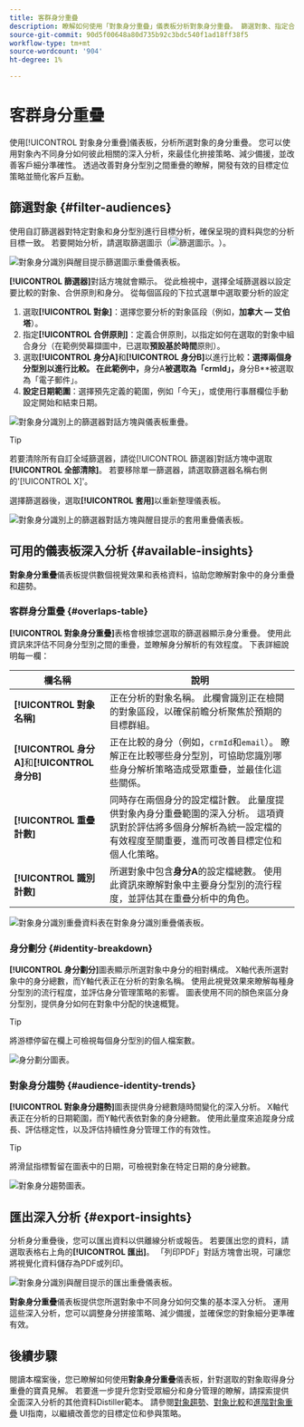 ```yaml
---
title: 客群身分重疊
description: 瞭解如何使用「對象身分重疊」儀表板分析對象身分重疊。 篩選對象、指定合併原則及檢查身分關係，以做出資料導向式決策。
source-git-commit: 90d5f00648a80d735b92c3bdc540f1ad18ff38f5
workflow-type: tm+mt
source-wordcount: '904'
ht-degree: 1%

---
```


# 客群身分重疊

使用[!UICONTROL 對象身分重疊]儀表板，分析所選對象的身分重疊。 您可以使用對象內不同身分如何彼此相關的深入分析，來最佳化拚接策略、減少備援，並改善客戶細分準確性。 透過改善對身分型別之間重疊的瞭解，開發有效的目標定位策略並簡化客戶互動。

## 篩選對象 {#filter-audiences}

使用自訂篩選器對特定對象和身分型別進行目標分析，確保呈現的資料與您的分析目標一致。 若要開始分析，請選取篩選圖示（![篩選圖示。](../../../images/icons/filter-icon-white.png)）。

![對象身分識別與醒目提示篩選圖示重疊儀表板。](../../images/sql-insights-query-pro-mode/templates/audience-identity-overlaps-filter-icon.png)

**[!UICONTROL 篩選器]**&#x200B;對話方塊就會顯示。 從此檢視中，選擇全域篩選器以設定要比較的對象、合併原則和身分。 從每個區段的下拉式選單中選取要分析的設定

1. 選取&#x200B;**[!UICONTROL 對象]**：選擇您要分析的對象區段（例如，**加拿大 — 艾伯塔**）。
2. 指定&#x200B;**[!UICONTROL 合併原則]**：定義合併原則，以指定如何在選取的對象中組合身分（在範例熒幕擷圖中，已選取&#x200B;**預設基於時間**&#x200B;原則）。
3. 選取&#x200B;**[!UICONTROL 身分A]**&#x200B;和&#x200B;**[!UICONTROL 身分B]**&#x200B;以進行比較&#x200B;**：選擇兩個身分型別以進行比較。 在此範例中，**&#x200B;身分A&#x200B;**&#x200B;被選取為「crmId」，**&#x200B;身分B**&#x200B;被選取為「電子郵件」。
4. **設定日期範圍**：選擇預先定義的範圍，例如「今天」，或使用行事曆欄位手動設定開始和結束日期。

![對象身分識別上的篩選器對話方塊與儀表板重疊。](../../images/sql-insights-query-pro-mode/templates/audience-identity-overlaps-filters-dialog.png)

>[!TIP]
>
>若要清除所有自訂全域篩選器，請從[!UICONTROL 篩選器]對話方塊中選取&#x200B;**[!UICONTROL 全部清除]**。 若要移除單一篩選器，請選取篩選器名稱右側的&#39;[!UICONTROL X]&#39;。

選擇篩選器後，選取&#x200B;**[!UICONTROL 套用]**&#x200B;以重新整理儀表板。

![對象身分識別上的篩選器對話方塊與醒目提示的套用重疊儀表板。](../../images/sql-insights-query-pro-mode/templates/audience-identity-overlaps-apply-filters.png)

## 可用的儀表板深入分析 {#available-insights}

**對象身分重疊**&#x200B;儀表板提供數個視覺效果和表格資料，協助您瞭解對象中的身分重疊和趨勢。

### 客群身分重疊 {#overlaps-table}

**[!UICONTROL 對象身分重疊]**&#x200B;表格會根據您選取的篩選器顯示身分重疊。 使用此資訊來評估不同身分型別之間的重疊，並瞭解身分解析的有效程度。 下表詳細說明每一欄：

| 欄名稱 | 說明 |
|-----------------|-------------------------------|
| **[!UICONTROL 對象名稱]** | 正在分析的對象名稱。 此欄會識別正在檢閱的對象區段，以確保前瞻分析聚焦於預期的目標群組。 |
| **[!UICONTROL 身分A]**&#x200B;和&#x200B;**[!UICONTROL 身分B]** | 正在比較的身分（例如，`crmId`和`email`）。 瞭解正在比較哪些身分型別，可協助您識別哪些身分解析策略造成受眾重疊，並最佳化這些關係。 |
| **[!UICONTROL 重疊計數]** | 同時存在兩個身分的設定檔計數。 此量度提供對象內身分重疊範圍的深入分析。 這項資訊對於評估將多個身分解析為統一設定檔的有效程度至關重要，進而可改善目標定位和個人化策略。 |
| **[!UICONTROL 識別計數]** | 所選對象中包含&#x200B;**身分A**&#x200B;的設定檔總數。 使用此資訊來瞭解對象中主要身分型別的流行程度，並評估其在重疊分析中的角色。 |

![對象身分識別重疊資料表在對象身分識別重疊儀表板。](../../images/sql-insights-query-pro-mode/templates/audience-identity-overlaps-chart.png)

### 身分劃分 {#identity-breakdown}

**[!UICONTROL 身分劃分]**&#x200B;圖表顯示所選對象中身分的相對構成。 X軸代表所選對象中的身分總數，而Y軸代表正在分析的對象名稱。 使用此視覺效果來瞭解每種身分型別的流行程度，並評估身分管理策略的影響。 圖表使用不同的顏色來區分身分型別，提供身分如何在對象中分配的快速概覽。

>[!TIP]
>
>將游標停留在欄上可檢視每個身分型別的個人檔案數。

![身分劃分圖表。](../../images/sql-insights-query-pro-mode/templates/identity-breakdown-chart.png)

### 對象身分趨勢 {#audience-identity-trends}

**[!UICONTROL 對象身分趨勢]**&#x200B;圖表提供身分總數隨時間變化的深入分析。 X軸代表正在分析的日期範圍，而Y軸代表依對象的身分總數。 使用此量度來追蹤身分成長、評估穩定性，以及評估持續性身分管理工作的有效性。

>[!TIP]
>
>將滑鼠指標暫留在圖表中的日期，可檢視對象在特定日期的身分總數。

![對象身分趨勢圖表。](../../images/sql-insights-query-pro-mode/templates/audience-identity-trends-chart.png)

## 匯出深入分析 {#export-insights}

分析身分重疊後，您可以匯出資料以供離線分析或報告。 若要匯出您的資料，請選取表格右上角的&#x200B;**[!UICONTROL 匯出]**。 「列印PDF」對話方塊會出現，可讓您將視覺化資料儲存為PDF或列印。

![對象身分識別與醒目提示的匯出重疊儀表板。](../../images/sql-insights-query-pro-mode/templates/audience-identity-overlaps-export.png)

**對象身分重疊**&#x200B;儀表板提供您所選對象中不同身分如何交集的基本深入分析。 運用這些深入分析，您可以調整身分拼接策略、減少備援，並確保您的對象細分更準確有效。

## 後續步驟

閱讀本檔案後，您已瞭解如何使用&#x200B;**對象身分重疊**&#x200B;儀表板，針對選取的對象取得身分重疊的寶貴見解。 若要進一步提升您對受眾細分和身分管理的瞭解，請探索提供全面深入分析的其他資料Distiller範本。 請參閱[對象趨勢](./trends.md)、[對象比較](./comparison.md)和[進階對象重疊](./overlaps.md) UI指南，以繼續改善您的目標定位和參與策略。

